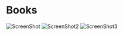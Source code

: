 # Books

![ScreenShot](https://user-images.githubusercontent.com/57100427/97080748-01bd6d00-15fe-11eb-9215-f58d875ca469.png) ![ScreenShot2](https://user-images.githubusercontent.com/57100427/97080749-02560380-15fe-11eb-91c8-e28ec2bd5384.png) ![ScreenShot3](https://user-images.githubusercontent.com/57100427/97080750-02560380-15fe-11eb-92b3-106bc81b8234.png)
